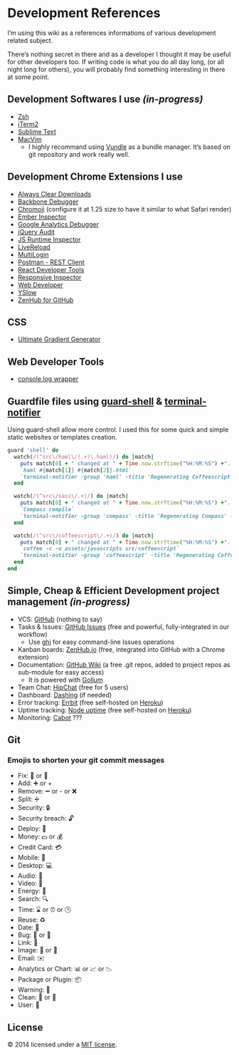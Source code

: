 # Development References

I’m using this wiki as a references informations of various development related subject.

There’s nothing secret in there and as a developer I thought it may be useful for other developers too. If writing code is what you do all day long, (or all night long for others), you will probably find something interesting in there at some point.

## Development Softwares I use _(in-progress)_

* [Zsh](http://www.zsh.org/)
* [iTerm2](http://www.iterm2.com/#/section/home)
* [Sublime Text](http://www.sublimetext.com/)
* [MacVim](https://github.com/b4winckler/macvim)
  * I highly recommand using [Vundle](https://github.com/gmarik/vundle) as a bundle manager. It’s based on git repository and work really well.


## Development Chrome Extensions I use

* [Always Clear Downloads](https://chrome.google.com/webstore/detail/always-clear-downloads/cpbmgiffkljiglnpdbljhlenaikojapc)
* [Backbone Debugger](https://github.com/Maluen/Backbone-Debugger)
* [Chromoji](https://chrome.google.com/webstore/detail/chromoji-emoji-for-google/cahedbegdkagmcjfolhdlechbkeaieki?hl=en-GB) (configure it at 1.25 size to have it similar to what Safari render)
* [Ember Inspector](https://chrome.google.com/webstore/detail/ember-inspector/bmdblncegkenkacieihfhpjfppoconhi?hl=en)
* [Google Analytics Debugger](https://chrome.google.com/webstore/detail/google-analytics-debugger/jnkmfdileelhofjcijamephohjechhna?hl=en)
* [jQuery Audit](https://github.com/zertosh/jquery-audit)
* [JS Runtime Inspector](https://chrome.google.com/webstore/detail/js-runtime-inspector/iilpjebedgohcmlffhnkhbjhabkdhfmn?hl=en-US)
* [LiveReload](https://chrome.google.com/webstore/detail/livereload/jnihajbhpnppcggbcgedagnkighmdlei)
* [MultiLogin](https://chrome.google.com/webstore/detail/multilogin/nccllfnllopfpcbjdgjdlfmomnfgnnbk?hl=en)
* [Postman - REST Client](https://chrome.google.com/webstore/detail/postman-rest-client/fdmmgilgnpjigdojojpjoooidkmcomcm?hl=en)
* [React Developer Tools](http://facebook.github.io/react/blog/2014/01/02/react-chrome-developer-tools.html)
* [Responsive Inspector](https://chrome.google.com/webstore/detail/responsive-inspector/memcdolmmnmnleeiodllgpibdjlkbpim?hl=en)
* [Web Developer](https://chrome.google.com/webstore/detail/web-developer/bfbameneiokkgbdmiekhjnmfkcnldhhm?hl=en-US)
* [YSlow](https://chrome.google.com/webstore/detail/yslow/ninejjcohidippngpapiilnmkgllmakh)
* [ZenHub for GitHub](https://www.zenhub.io/)



## CSS
* [Ultimate Gradient Generator](http://www.colorzilla.com/gradient-editor/)

## Web Developer Tools
* [console.log wrapper](https://github.com/patik/console.log-wrapper)

## Guardfile files using [guard-shell](https://github.com/guard/guard-shell) & [terminal-notifier](https://github.com/alloy/terminal-notifier)
Using guard-shell allow more control. I used this for some quick and simple static websites or templates creation.

```ruby
guard 'shell' do
  watch(/(^src\/haml\/(.+)\.haml)/) do |match|
    puts match[0] + " changed at " + Time.now.strftime("%H:%M:%S") +". Re-generating HTML from HAML"
    `haml #{match[1]} #{match[2]}.html`
    `terminal-notifier -group 'haml' -title 'Regenerating Coffeescript' -message '#{match[0]}'`
  end

  watch(/(^src\/sass\/.+)/) do |match|
    puts match[0] + " changed at " + Time.now.strftime("%H:%M:%S") +". Re-generating CSS from SASS."
    `Compass compile`
    `terminal-notifier -group 'compass' -title 'Regenerating Compass' -message '#{match[0]}'`
  end

  watch(/(^src\/coffeescript\/.+)/) do |match|
    puts match[0] + " changed at " + Time.now.strftime("%H:%M:%S") +". Re-generating JS from CoffeeScript"
    `coffee -c -o assets/javascripts src/coffeescript`
    `terminal-notifier -group 'coffeescript' -title 'Regenerating Coffeescript' -message '#{match[0]}'`
  end
end
```

## Simple, Cheap & Efficient Development project management _(in-progress)_

* VCS: [GitHub](https://github.com/features) (nothing to say)
* Tasks & Issues: [GitHub Issues](https://github.com/blog/831-issues-2-0-the-next-generation) (free and powerful, fully-integrated in our workflow)
  * Use [ghi](https://github.com/stephencelis/ghi) for easy command-line Issues operations  
* Kanban boards: [ZenHub.io](http://www.zenhub.io) (free, integrated into GitHub with a Chrome extension)
* Documentation: [GitHub Wiki](https://github.com/blog/774-git-powered-wikis-improved) (a free .git repos, added to project repos as sub-module for easy access)
  * It is powered with [Gollum](https://github.com/gollum/gollum/wiki)
* Team Chat: [HipChat](https://www.hipchat.com/) (free for 5 users)
* Dashboard: [Dashing](http://shopify.github.io/dashing/) (if needed)
* Error tracking: [Errbit](https://github.com/errbit/errbit) (free self-hosted on [Heroku](https://www.heroku.com/))
* Uptime tracking: [Node uptime](http://redotheweb.com/uptime/) (free self-hosted on [Heroku](https://www.heroku.com/))
* Monitoring: [Cabot](http://cabotapp.com/) ???

## Git

### Emojis to shorten your git commit messages
- Fix: 🔧 or 🔨
- Add: ➕ or +
- Remove: ➖ or - or ❌
- Split: ➗
- Security: 🔒
- Security breach: 🔓
- Deploy: 🚀
- Money: 💵 or 💰
- Credit Card: 💳
- Mobile: 📱
- Desktop: 💻
- Audio: 🎵
- Video: 🎥
- Energy: 🔋
- Search: 🔍
- Time: ⌛️ or ⏰ or 🕒 
- Reuse: ♻️
- Date: 📅
- Bug: 🐛 or 🐞
- Link: 🔗
- Image: 🎑 or 🌅
- Email: ✉️
- Analytics or Chart: 📊 or 📈 or 📉
- Package or Plugin: 📦
- Warning: 🚨
- Clean: 🚿 or 🛁
- User: 👤

## License
© 2014 licensed under a [MIT license](http://jpsirois.mit-license.org/license.html).
